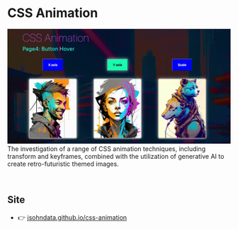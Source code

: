 # CSS Animation
[![readme](./public/images/readme.webp)](https://jsohndata.github.io/css-animation)
The investigation of a range of CSS animation techniques, including transform and keyframes, combined with the utilization of generative AI to create retro-futuristic themed images.

<br>

## Site
* 👉 [jsohndata.github.io/css-animation](https://jsohndata.github.io/css-animation)